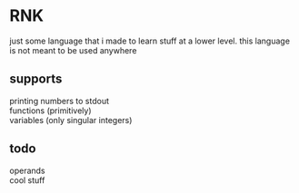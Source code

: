 # RNK
just some language that i made to learn stuff at a lower level. this language is not meant to be used anywhere

## supports
printing numbers to stdout  
functions (primitively)  
variables (only singular integers)

## todo
operands  
cool stuff  
